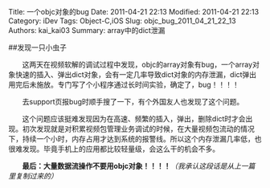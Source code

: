 ﻿Title: 一个objc对象的bug
Date: 2011-04-21 22:13
Modified: 2011-04-21 22:13
Category: iDev
Tags: Object-C,iOS
Slug: objc_bug_2011_04_21_22_13
Authors: kai_kai03
Summary: array中的dict泄漏

##发现一只小虫子

&#160; &#160; &#160; &#160;这两天在视频软解的调试过程中发现，objc的array对象有bug，一个array对象快速的插入、弹出dict对象，会有一定几率导致dict对象的内存泄漏，dict弹出用完后未施放。专门写了个小程序通过长时间实验，确定了，bug！！！！<br>

&#160; &#160; &#160; &#160;去support页报bug时顺手搜了一下，有个外国友人也发现了这个问题。<br>

&#160; &#160; &#160; &#160;这个问题应该挺难发现因为在高速、频繁的插入，弹出，删除dict时才会出现。初次发现就是对积累视频包管理业务调试的时候，在大量视频包流动的情况下，持续一个小时，内存占用才达到系统的报警线。所以这个内存泄漏几率低，也很难发现。毕竟手机上的应用都比较轻量级，会这么干的机会不多。


&#160; &#160; &#160; &#160;**最后：大量数据流操作不要用objc对象！！！！***（我承认这段话是从上一篇里复制过来的）*
